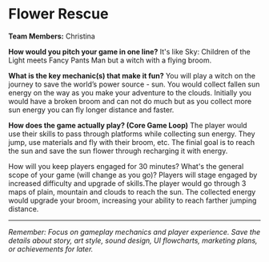 # Flower Rescue

**Team Members:** Christina

**How would you pitch your game in one line?**
It's like Sky: Children of the Light meets Fancy Pants Man but a witch with a flying broom.

**What is the key mechanic(s) that make it fun?**
You will play a witch on the journey to save the world’s power source - sun. You would collect fallen sun energy on the way as you make your adventure to the clouds. Initially you would have a broken broom and can not do much but as you collect more sun energy you can fly longer distance and faster.

**How does the game actually play? (Core Game Loop)**
The player would use their skills to pass through platforms while collecting sun energy. They jump, use materials and fly with their broom, etc. The finial goal is to reach the sun and save the sun flower through recharging it with energy.

How will you keep players engaged for 30 minutes? What's the general scope of your game (will change as you go)?
Players will stage engaged by increased difficulty and upgrade of skills.The player would go through 3 maps of plain, mountain and clouds to reach the sun. The collected energy would upgrade your broom, increasing your ability to reach farther jumping distance.

---
*Remember: Focus on gameplay mechanics and player experience. Save the details about story, art style, sound design, UI flowcharts, marketing plans, or achievements for later.*

